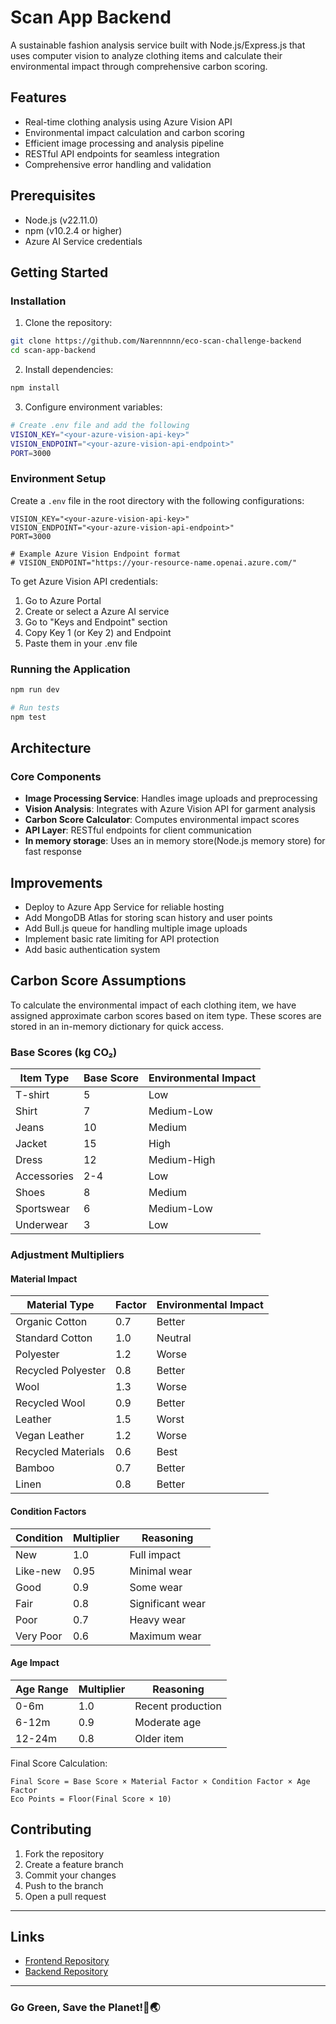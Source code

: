 # Scan App Backend

A sustainable fashion analysis service built with Node.js/Express.js that uses computer vision to analyze clothing items and calculate their environmental impact through comprehensive carbon scoring.

## Features

- Real-time clothing analysis using Azure Vision API
- Environmental impact calculation and carbon scoring
- Efficient image processing and analysis pipeline
- RESTful API endpoints for seamless integration
- Comprehensive error handling and validation

##  Prerequisites

- Node.js (v22.11.0)
- npm (v10.2.4 or higher)
- Azure AI Service credentials

##  Getting Started

### Installation

1. Clone the repository:
```bash
git clone https://github.com/Narennnnn/eco-scan-challenge-backend
cd scan-app-backend
```

2. Install dependencies:
```bash
npm install
```

3. Configure environment variables:
```bash
# Create .env file and add the following
VISION_KEY="<your-azure-vision-api-key>"
VISION_ENDPOINT="<your-azure-vision-api-endpoint>"
PORT=3000
```

### Environment Setup

Create a `.env` file in the root directory with the following configurations:

```env
VISION_KEY="<your-azure-vision-api-key>"
VISION_ENDPOINT="<your-azure-vision-api-endpoint>"
PORT=3000                      

# Example Azure Vision Endpoint format
# VISION_ENDPOINT="https://your-resource-name.openai.azure.com/"
```

To get Azure Vision API credentials:
1. Go to Azure Portal
2. Create or select a Azure AI service
3. Go to "Keys and Endpoint" section
4. Copy Key 1 (or Key 2) and Endpoint
5. Paste them in your .env file



### Running the Application

```bash
npm run dev

# Run tests
npm test
```

## Architecture

### Core Components

- **Image Processing Service**: Handles image uploads and preprocessing
- **Vision Analysis**: Integrates with Azure Vision API for garment analysis
- **Carbon Score Calculator**: Computes environmental impact scores
- **API Layer**: RESTful endpoints for client communication
- **In memory storage**: Uses an in memory store(Node.js memory store) for fast response



## Improvements

- Deploy to Azure App Service for reliable hosting
- Add MongoDB Atlas for storing scan history and user points
- Add Bull.js queue for handling multiple image uploads
- Implement basic rate limiting for API protection
- Add basic authentication system

## Carbon Score Assumptions

To calculate the environmental impact of each clothing item, we have assigned approximate carbon scores based on item type. These scores are stored in an in-memory dictionary for quick access.

### Base Scores (kg CO₂)
| Item Type    | Base Score | Environmental Impact |
|-------------|------------|---------------------|
| T-shirt     | 5         | Low                 |
| Shirt       | 7         | Medium-Low          |
| Jeans       | 10        | Medium              |
| Jacket      | 15        | High                |
| Dress       | 12        | Medium-High         |
| Accessories | 2-4       | Low                 |
| Shoes       | 8         | Medium              |
| Sportswear  | 6         | Medium-Low          |
| Underwear   | 3         | Low                 |

### Adjustment Multipliers

#### Material Impact
| Material Type      | Factor | Environmental Impact |
|-------------------|--------|---------------------|
| Organic Cotton    | 0.7    | Better             |
| Standard Cotton   | 1.0    | Neutral            |
| Polyester        | 1.2    | Worse              |
| Recycled Polyester| 0.8    | Better             |
| Wool             | 1.3    | Worse              |
| Recycled Wool    | 0.9    | Better             |
| Leather          | 1.5    | Worst              |
| Vegan Leather    | 1.2    | Worse              |
| Recycled Materials| 0.6    | Best               |
| Bamboo           | 0.7    | Better             |
| Linen            | 0.8    | Better             |

#### Condition Factors
| Condition | Multiplier | Reasoning |
|-----------|------------|-----------|
| New       | 1.0        | Full impact |
| Like-new  | 0.95       | Minimal wear |
| Good      | 0.9        | Some wear |
| Fair      | 0.8        | Significant wear |
| Poor      | 0.7        | Heavy wear |
| Very Poor | 0.6        | Maximum wear |

#### Age Impact
| Age Range | Multiplier | Reasoning |
|-----------|------------|-----------|
| 0-6m      | 1.0        | Recent production |
| 6-12m     | 0.9        | Moderate age |
| 12-24m    | 0.8        | Older item |

Final Score Calculation:
```
Final Score = Base Score × Material Factor × Condition Factor × Age Factor
Eco Points = Floor(Final Score × 10)
```

## Contributing

1. Fork the repository
2. Create a feature branch
3. Commit your changes
4. Push to the branch
5. Open a pull request

---

##  Links
- [Frontend Repository](https://github.com/Narennnnn/eco-scan-challenge)
- [Backend Repository](https://github.com/Narennnnn/eco-scan-challenge-backend)

---

### Go Green, Save the Planet!💚🌏


